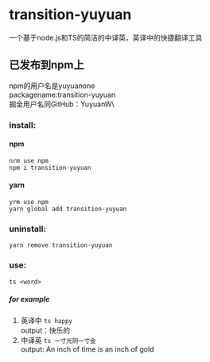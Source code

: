 # transition-yuyuan
一个基于node.js和TS的简洁的中译英，英译中的快捷翻译工具

##  已发布到npm上
npm的用户名是yuyuanone\
packagename:transition-yuyuan\
掘金用户名同GitHub：YuyuanW\
### install: 
#### npm
```
nrm use npm
npm i transition-yuyuan
```
#### yarn
```
yrm use npm
yarn global add transition-yuyuan
```

### uninstall:
```
yarn remove transition-yuyuan
```

### use:
```ts <word>```

##### for example
1. 英译中
```ts happy```\
  output：快乐的
2. 中译英
```ts 一寸光阴一寸金```\
  output: An inch of time is an inch of gold
